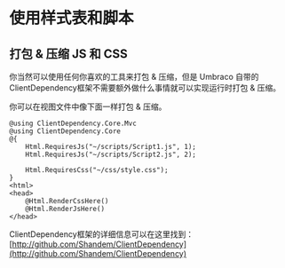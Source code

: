 # 使用样式表和脚本 #

## 打包 &amp; 压缩 JS 和 CSS ##

你当然可以使用任何你喜欢的工具来打包 &amp; 压缩，但是 Umbraco 自带的ClientDependency框架不需要额外做什么事情就可以实现运行时打包 &amp; 压缩。

你可以在视图文件中像下面一样打包 &amp; 压缩。

	@using ClientDependency.Core.Mvc
	@using ClientDependency.Core
	@{
		Html.RequiresJs("~/scripts/Script1.js", 1);
		Html.RequiresJs("~/scripts/Script2.js", 2);
		
		Html.RequiresCss("~/css/style.css");
	}
	<html>
	<head>
		@Html.RenderCssHere()
		@Html.RenderJsHere()
	</head>

ClientDependency框架的详细信息可以在这里找到：[http://github.com/Shandem/ClientDependency](http://github.com/Shandem/ClientDependency)